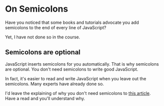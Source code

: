 # On Semicolons

Have you noticed that some books and tutorials advocate you add semicolons to the end of every line of JavaScript?

Yet, I have not done so in the course.

## Semicolons are optional

JavaScript inserts semicolons for you automatically. That is why semicolons are optional. You don't need semicolons to write good JavaScript.

In fact, it's easier to read and write JavaScript when you leave out the semicolons. Many experts have already done so.

I'd leave the explaining of why you don't need semicolons to [this article](https://feross.org/never-use-semicolons/). Have a read and you'll understand why.

